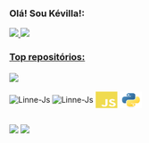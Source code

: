 ### Olá! Sou Kévilla!:

<div>
  <a href="https://github.com/KevillaAguiar">
  <img height="160em" src="https://github-readme-stats.vercel.app/api?username=KevillaAguiar&show_icons=true&theme=midnight-purple&include_all_commits=true&count_private=true"/>
  <img height="160em" src="https://github-readme-stats.vercel.app/api/top-langs/?username=KevillaAguiar&layout=compact&langs_count=7&theme=midnight-purple"/>
</div>

### Top repositórios:
<a href="https://github.com/">
  <img align="center" src="https://github-readme-stats.vercel.app/api/pin/?username=KevillaAguiar&repo=&theme=midnight-purple" />
</a>

<div style="display: inline_block"><br>
  <img align="center" alt="Linne-Js" height="30" width="40" src="https://cdn.jsdelivr.net/gh/devicons/devicon@latest/icons/html5/html5-original.svg" />
  <img align="center" alt="Linne-Js" height="30" width="40" src="https://cdn.jsdelivr.net/gh/devicons/devicon@latest/icons/css3/css3-original.svg" />
  <img align="center" alt="Linne-Js" height="30" width="40" src="https://raw.githubusercontent.com/devicons/devicon/master/icons/javascript/javascript-plain.svg">
  <img align="center" alt="Linne-Python" height="30" width="40" src="https://raw.githubusercontent.com/devicons/devicon/master/icons/python/python-original.svg">
</div>

##

<div>
  <a href = "mailto:kevillaguiar@gmail.com"><img src="https://img.shields.io/badge/-Gmail-%23333?style=for-the-badge&logo=gmail&logoColor=white" target="_blank"></a>
  <a href="https://www.linkedin.com/in/kevilla-aguiar-666713287" target="_blank"><img src="https://img.shields.io/badge/-LinkedIn-%230077B5?style=for-the-badge&logo=linkedin&logoColor=white" target="_blank"></a> 

</div>
